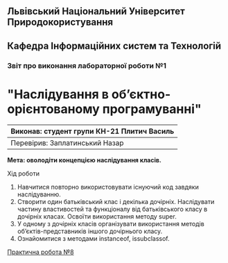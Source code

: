## Львівський Національний Університет Природокористування
## Кафедра Інформаційних систем та Технологій



### Звіт про виконання лабораторної роботи №1
# "Наслідування в об’єктно-орієнтованому програмуванні"




| Виконав: студент групи КН-21 Плитич Василь |
|----------------------------------------------|
| Перевірив: Заплатинський Назар              |




**Мета:  оволодіти концепцією наслідування класів.**


Хід роботи

1. Навчитися повторно використовувати існуючий код завдяки
наслідуванню.
2. Створити один батьківський клас і декілька дочірніх. Наслідувати
частину властивостей та функціоналу від батьківського класу в дочірніх
класах. Освоїти використання методу super.
3. У одному з дочірніх класів організувати використання методів
об’єктів-представників іншого дочірнього класу.
4. Ознайомитися з методами instanceof, issubclassof.

[Практична робота №8](./task8.py)
